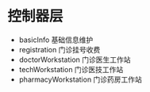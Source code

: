 # 控制器层

- basicInfo 基础信息维护
- registration 门诊挂号收费
- doctorWorkstation 门诊医生工作站
- techWorkstation 门诊医技工作站
- pharmacyWorkstation 门诊药房工作站